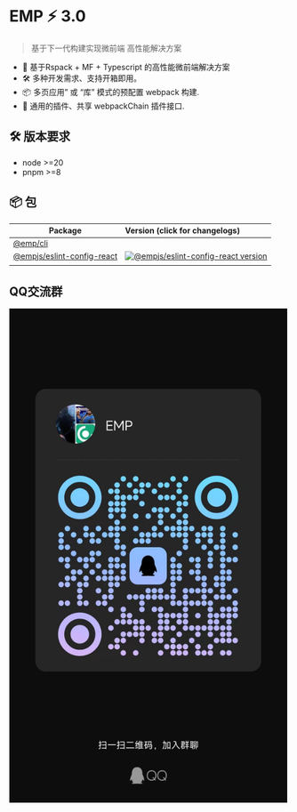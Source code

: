 # EMP ⚡ 3.0
> 基于下一代构建实现微前端 高性能解决方案 
+ 🔑 基于Rspack + MF + Typescript 的高性能微前端解决方案
+ 🛠️ 多种开发需求、支持开箱即用。
+ 📦 多页应用” 或 “库” 模式的预配置 webpack 构建.
+ 🔩 通用的插件、共享 webpackChain 插件接口.

## 🛠️ 版本要求 
+ node >=20
+ pnpm >=8

## 📦 包

| Package                                         | Version (click for changelogs)                                                                                                    |
| ----------------------------------------------- | :-------------------------------------------------------------------------------------------------------------------------------- |
| [@emp/cli](packages/cli)                           |                                     |
| [@empjs/eslint-config-react](packages/eslint-config-react) | [![@empjs/eslint-config-react version](https://img.shields.io/npm/v/@empjs/eslint-config-react.svg?label=%20)](packages/eslint-config-react/CHANGELOG.md) |
|            |               |

## QQ交流群 
<img width="500" src="docs/assets/qq.png" />